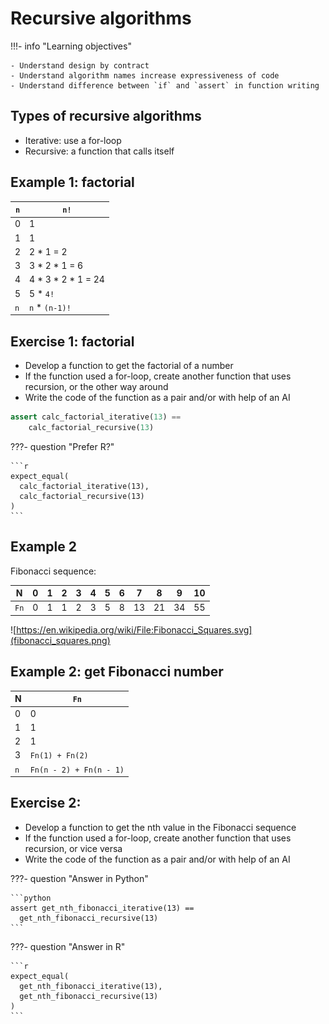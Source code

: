 # Recursive algorithms

!!!- info "Learning objectives"

    - Understand design by contract
    - Understand algorithm names increase expressiveness of code
    - Understand difference between `if` and `assert` in function writing

## Types of recursive algorithms

- Iterative: use a for-loop
- Recursive: a function that calls itself

## Example 1: factorial

| `n` | `n!`                  |
|-----|-----------------------|
| 0   | 1                     |
| 1   | 1                     |
| 2   | 2 \* 1 = 2            |
| 3   | 3 \* 2 \* 1 = 6       |
| 4   | 4 \* 3 \* 2 \* 1 = 24 |
| 5   | 5 \* `4!`             |
| `n` | `n` \* `(n-1)!`       |

## Exercise 1: factorial

- Develop a function to get the factorial of a number
- If the function used a for-loop, create another function that uses recursion,
  or the other way around
- Write the code of the function as a pair and/or with help of an AI

```python
assert calc_factorial_iterative(13) == 
    calc_factorial_recursive(13)
```

???- question "Prefer R?"

    ```r
    expect_equal(
      calc_factorial_iterative(13),
      calc_factorial_recursive(13)
    )
    ```

## Example 2

Fibonacci sequence:

| N    | 0   | 1   | 2   | 3   | 4   | 5   | 6   | 7   | 8   | 9   | 10  |
|------|-----|-----|-----|-----|-----|-----|-----|-----|-----|-----|-----|
| `Fn` | 0   | 1   | 1   | 2   | 3   | 5   | 8   | 13  | 21  | 34  | 55  |

![https://en.wikipedia.org/wiki/File:Fibonacci_Squares.svg](fibonacci_squares.png)

## Example 2: get Fibonacci number

| N   | `Fn`                    |
|-----|-------------------------|
| 0   | 0                       |
| 1   | 1                       |
| 2   | 1                       |
| 3   | `Fn(1) + Fn(2)`         |
| `n` | `Fn(n - 2) + Fn(n - 1)` |

## Exercise 2: 

- Develop a function to get the nth value in the Fibonacci sequence
- If the function used a for-loop, create another function that uses recursion, 
  or vice versa
- Write the code of the function as a pair and/or with help of an AI

???- question "Answer in Python"

    ```python
    assert get_nth_fibonacci_iterative(13) == 
      get_nth_fibonacci_recursive(13)
    ```

???- question "Answer in R"

    ```r
    expect_equal(
      get_nth_fibonacci_iterative(13),
      get_nth_fibonacci_recursive(13)
    )
    ```
